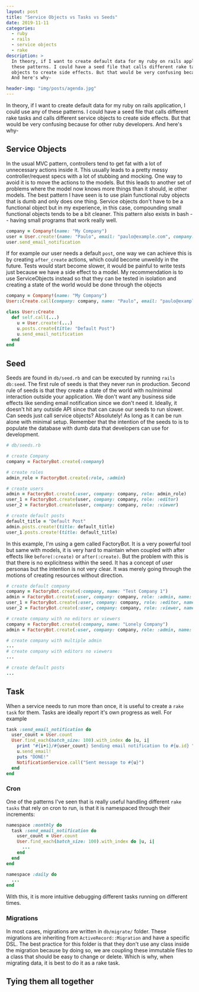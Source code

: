 ```yaml
---
layout: post
title: "Service Objects vs Tasks vs Seeds"
date: 2019-11-11
categories:
  - ruby
  - rails
  - service objects
  - rake
description: >
  In theory, if I want to create default data for my ruby on rails application, I could use any of
  these patterns. I could have a seed file that calls different rake tasks and calls different service
  objects to create side effects. But that would be very confusing because for other ruby developers.
  And here's why-

header-img: "img/posts/agenda.jpg"
---
```


In theory, if I want to create default data for my ruby on rails application, I could use any of
these patterns. I could have a seed file that calls different rake tasks and calls different service
objects to create side effects. But that would be very confusing because for other ruby developers.
And here's why-

## Service Objects

In the usual MVC pattern, controllers tend to get fat with a lot of unnecessary actions inside it.
This usually leads to a pretty messy controller/request specs with a lot of stubbing and mocking.
One way to avoid it is to move the actions to the models. But this leads to another set of problems
where the model now knows more things than it should, ie other models. The best pattern I have seen
is to use plain functional ruby objects that is dumb and only does one thing. Service objects don't
have to be a functional object but in my experience, in this case, compounding small functional
objects tends to be a bit cleaner. This pattern also exists in bash -- having small programs that
work really well.

```ruby
company = Company!(name: "My Company")
user = User.create!(name: "Paulo", email: "paulo@example.com", company: company)
user.send_email_notification
```

If for example our user needs a default `post`, one way we can achieve this is by creating
`after_create` actions, which could become unweildy in the future. Tests would start become slower,
it would be painful to write tests just because we have a side effect to a model. My recommendation
is to use ServiceObjects instead so that they can be tested in isolation and creating a state of the
world would be done through the objects

```ruby
company = Company!(name: "My Company")
User::Create.call(company: company, name: "Paulo", email: "paulo@example.com")

class User::Create
  def self.call(...)
    u = User.create!(...)
    u.posts.create(title: "Default Post")
    u.send_email_notification
  end
end
```

## Seed

Seeds are found in `db/seed.rb` and can be executed by running `rails db:seed`. The first rule of
seeds is that they never run in production. Second rule of seeds is that they create a state of the
world with no/minimal interaction outside your application. We don't want any business side effects
like sending email notification since we don't need it. Ideally, it doesn't hit any outside API since
that can cause our seeds to run slower. Can seeds just call service objects? Absolutely! As long as
it can be run alone with minimal setup. Remember that the intention of the seeds to is to populate
the database with dumb data that developers can use for development.

```ruby
# db/seeds.rb

# create Company
company = FactoryBot.create(:company)

# create roles
admin_role = FactoryBot.create(:role, :admin)

# create users
admin = FactoryBot.create(:user, company: company, role: admin_role)
user_1 = FactoryBot.create(user, company: company, role: :editor)
user_2 = FactoryBot.create(user, company: company, role: :viewer)

# create default posts
default_title = "Default Post"
admin.posts.create!(title: default_title)
user_1.posts.create!(title: default_title)
```

In this example, I'm using a gem called FactoryBot. It is a very powerful tool but same with models,
it is very hard to maintain when coupled with after effects like `before(:create)` or
`after(:create)`. But the problem with this is that there is no explicitness within the seed. It
has a concept of user personas but the intention is not very clear. It was merely going through the
motions of creating resources without direction.

```ruby
# create default company
company = FactoryBot.create(:company, name: "Test Company 1")
admin = FactoryBot.create(:user, company: company, role: :admin, name: "Admin", email: "admin@example.com")
user_1 = FactoryBot.create(:user, company: company, role: :editor, name: "User", email: "user_1@example.com")
user_2 = FactoryBot.create(:user, company: company, role: :viewer, name: "User", email: "user_1@example.com")

# create company with no editors or viewers
company = FactoryBot.create(:company, name: "Lonely Company")
admin = FactoryBot.create(:user, company: company, role: :admin, name: "Admin", email: "admin@example.com")

# create company with multiple admin
...
# create company with editors no viewers
...

# create default posts
...
```

## Task
When a service needs to run more than once, it is useful to create a `rake task` for them. Tasks are
ideally report it's own progress as well. For example

```ruby
task :send_email_notification do
  user_count = User.count
  User.find_each(batch_size: 100).with_index do |u, i|
    print "#{i+1}/#{user_count} Sending email notification to #{u.id} "
    u.send_email!
    puts "DONE!"
    NotificationService.call("Sent message to #{u}")
  end
end
```

### Cron
One of the patterns I've seen that is really useful handling different `rake tasks` that rely on
cron to run, is that it is namespaced through their increments:

```ruby
namespace :monthly do
  task :send_email_notification do
    user_count = User.count
    User.find_each(batch_size: 100).with_index do |u, i|
      ...
    end
  end
end

namespace :daily do
  ...
end
```

With this, it is more intuitive debugging different tasks running on different times.

### Migrations
In most cases, migrations are written in `db/migrate/` folder. These migrations are inheriting from
`ActiveRecord::Migration` and have a specific DSL. The best practice for this folder is that they
don't use any class inside the migration because by doing so, we are coupling these immutable files
to a class that should be easy to change or delete. Which is why, when migrating data, it is best
to do it as a rake task.



## Tying them all together
